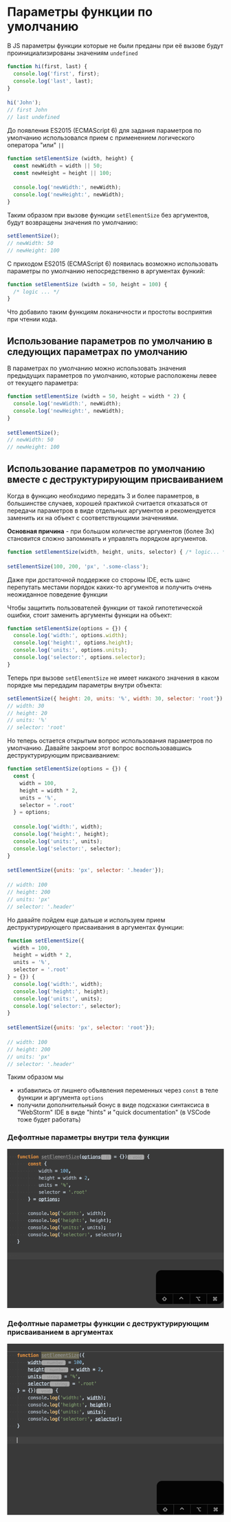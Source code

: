 # Параметры функции по умолчанию

В JS параметры функции которые не были преданы при её вызове будут проинициализированы значениям `undefined`

```javascript
function hi(first, last) {
  console.log('first', first);
  console.log('last', last);
}

hi('John');
// first John
// last undefined
```

До появления ES2015 (ECMAScript 6) для задания параметров по умолчанию использовался прием с применением логического оператора "или" `||`

```javascript
function setElementSize (width, height) {
  const newWidth = width || 50;
  const newHeight = height || 100;
  
  console.log('newWidth:', newWidth);
  console.log('newHeight:', newWidth);
}
```

Таким образом при вызове функции `setElementSize` без аргументов, будут возвращены значения по умолчанию:

```javascript
setElementSize();
// newWidth: 50
// newHeight: 100
```

С приходом ES2015 (ECMAScript 6) появилась возможно использовать параметры по умолчанию непосредственно в аргументах функий:

```javascript
function setElementSize (width = 50, height = 100) {
  /* logic ... */
}
```

Что добавило таким функциям локаничности и простоты восприятия при чтении кода.

## Использование параметров по умолчанию в следующих параметрах по умолчанию

В параметрах по умолчанию можно использовать значения предыдущих параметров по умолчанию, которые расположены левее от текущего параметра:

```javascript
function setElementSize (width = 50, height = width * 2) {
  console.log('newWidth:', newWidth);
  console.log('newHeight:', newWidth);
}

setElementSize(); 
// newWidth: 50
// newHeight: 100
```

## Использование параметров по умолчанию вместе с деструктурирующим присваиванием

Когда в функцию необходимо передать 3 и более параметров, в большинстве случаев, хорошей практикой считается отказаться от передачи параметров в виде отдельных аргументов и рекомендуется заменить их на объект с соответствующими значениями.

**Основная причина** - при большом количестве аргументов (более 3х) становится сложно запоминать и управлять порядком аргументов.

```javascript
function setElementSize(width, height, units, selector) { /* logic... */ }

setElementSize(100, 200, 'px', '.some-class');
```

Даже при достаточной поддержке со стороны IDE, есть шанс перепутать местами порядок каких-то аргументов и получить очень неожиданное поведение функции

Чтобы защитить пользователей функции от такой гипотетической ошибки, стоит заменить аргументы функции на объект:

```javascript
function setElementSize(options = {}) {
  console.log('width:', options.width);
  console.log('height:', options.height);
  console.log('units:', options.units);
  console.log('selector:', options.selector);
}
```

Теперь при вызове `setElementSize` не имеет никакого значения в каком порядке мы передадим параметры внутри объекта:

```javascript
setElementSize({ height: 20, units: '%', width: 30, selector: 'root'});
// width: 30
// height: 20
// units: '%'
// selector: 'root'
```

Но теперь остается открытым вопрос использования параметров по умолчанию. Давайте закроем этот вопрос воспользовавшись
деструктурирующим присваиванием:

```javascript
function setElementSize(options = {}) {
  const { 
    width = 100, 
    height = width * 2, 
    units = '%', 
    selector = '.root' 
  } = options;
  
  console.log('width:', width);
  console.log('height:', height);
  console.log('units:', units);
  console.log('selector:', selector);
}

setElementSize({units: 'px', selector: '.header'});

// width: 100
// height: 200
// units: 'px'
// selector: '.header'
```

Но давайте пойдем еще дальше и используем прием деструктурирующего присваивания в аргументах функции:

```javascript
function setElementSize({
  width = 100, 
  height = width * 2, 
  units = '%', 
  selector = '.root' 
} = {}) {  
  console.log('width:', width);
  console.log('height:', height);
  console.log('units:', units);
  console.log('selector:', selector);
}

setElementSize({units: 'px', selector: 'root'});

// width: 100
// height: 200
// units: 'px'
// selector: '.header'
```

Таким образом мы
* избавились от лишнего объявления переменных через `const` в теле функции и аргумента `options`
* получили дополнительный бонус в виде подсказки синтаксиса в "WebStorm" IDE в виде "hints" и "quick documentation" (в VSCode тоже будет работать) 

### Дефолтные параметры внутри тела функции

!['setElementSize v1'](./setElementSize-v1.gif)

### Дефолтные параметры функции с деструктурирующим присваиванием в аргументах

!['setElementSize v1'](./setElementSize-v2.gif)









